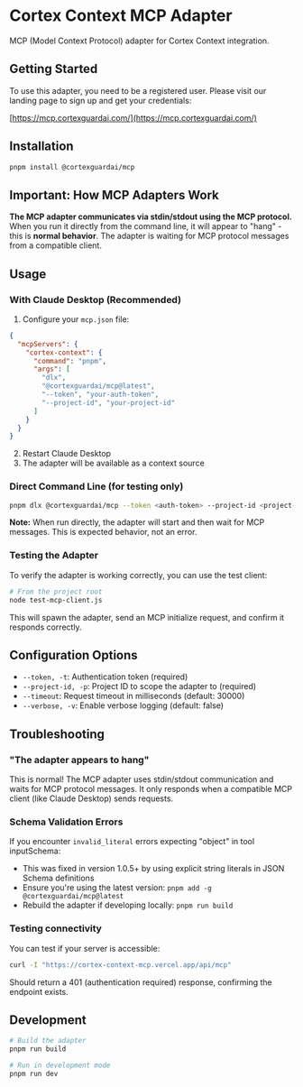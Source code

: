 # Cortex Context MCP Adapter

MCP (Model Context Protocol) adapter for Cortex Context integration.

## Getting Started

To use this adapter, you need to be a registered user. Please visit our landing page to sign up and get your credentials:

[https://mcp.cortexguardai.com/](https://mcp.cortexguardai.com/)

## Installation

```bash
pnpm install @cortexguardai/mcp
```

## Important: How MCP Adapters Work

**The MCP adapter communicates via stdin/stdout using the MCP protocol.** When you run it directly from the command line, it will appear to "hang" - this is **normal behavior**. The adapter is waiting for MCP protocol messages from a compatible client.

## Usage

### With Claude Desktop (Recommended)

1. Configure your `mcp.json` file:
```json
{
  "mcpServers": {
    "cortex-context": {
      "command": "pnpm",
      "args": [
        "dlx",
        "@cortexguardai/mcp@latest",
        "--token", "your-auth-token",
        "--project-id", "your-project-id"
      ]
    }
  }
}
```

2. Restart Claude Desktop
3. The adapter will be available as a context source

### Direct Command Line (for testing only)

```bash
pnpm dlx @cortexguardai/mcp --token <auth-token> --project-id <project-id>
```

**Note:** When run directly, the adapter will start and then wait for MCP messages. This is expected behavior, not an error.

### Testing the Adapter

To verify the adapter is working correctly, you can use the test client:

```bash
# From the project root
node test-mcp-client.js
```

This will spawn the adapter, send an MCP initialize request, and confirm it responds correctly.

## Configuration Options

- `--token, -t`: Authentication token (required) 
- `--project-id, -p`: Project ID to scope the adapter to (required)
- `--timeout`: Request timeout in milliseconds (default: 30000)
- `--verbose, -v`: Enable verbose logging (default: false)

## Troubleshooting

### "The adapter appears to hang"

This is normal! The MCP adapter uses stdin/stdout communication and waits for MCP protocol messages. It only responds when a compatible MCP client (like Claude Desktop) sends requests.

### Schema Validation Errors

If you encounter `invalid_literal` errors expecting "object" in tool inputSchema:
- This was fixed in version 1.0.5+ by using explicit string literals in JSON Schema definitions
- Ensure you're using the latest version: `pnpm add -g @cortexguardai/mcp@latest`
- Rebuild the adapter if developing locally: `pnpm run build`

### Testing connectivity

You can test if your server is accessible:

```bash
curl -I "https://cortex-context-mcp.vercel.app/api/mcp"
```

Should return a 401 (authentication required) response, confirming the endpoint exists.

## Development

```bash
# Build the adapter
pnpm run build

# Run in development mode
pnpm run dev
```